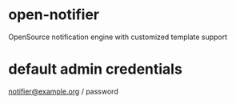 # open-notifier
OpenSource notification engine with customized template support


# default admin credentials
notifier@example.org / password